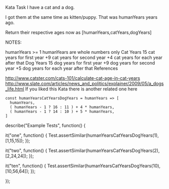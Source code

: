 Kata Task
I have a cat and a dog.

I got them at the same time as kitten/puppy. That was humanYears years ago.

Return their respective ages now as [humanYears,catYears,dogYears]

NOTES:

humanYears >= 1
humanYears are whole numbers only
Cat Years
15 cat years for first year
+9 cat years for second year
+4 cat years for each year after that
Dog Years
15 dog years for first year
+9 dog years for second year
+5 dog years for each year after that
References

http://www.catster.com/cats-101/calculate-cat-age-in-cat-years
http://www.slate.com/articles/news_and_politics/explainer/2009/05/a_dogs_life.html
If you liked this Kata there is another related one here



```
const humanYearsCatYearsDogYears = humanYears => [
  humanYears,
  ( humanYears - 1 ? 16 : 11 ) + 4 * humanYears,
  ( humanYears - 1 ? 14 : 10 ) + 5 * humanYears,
]
```

describe("Example Tests", function() {

  it("one", function() {
    Test.assertSimilar(humanYearsCatYearsDogYears(1), [1,15,15]);
  });

  it("two", function() {
    Test.assertSimilar(humanYearsCatYearsDogYears(2), [2,24,24]);
  });

  it("ten", function() {
    Test.assertSimilar(humanYearsCatYearsDogYears(10), [10,56,64]);
  });

});
